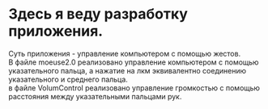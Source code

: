 # Здесь я веду разработку приложения. 
Суть приложения - управление компьютером с помощью жестов.<br />
В файле moeuse2.0 реализовано управление компьютером с помощью указательного пальца, а нажатие на лкм эквивалентно соединению указательного и среднего пальца.<br />
в файле VolumControl реализовано управление громкостью с помощью расстояния между указательными пальцами рук.
